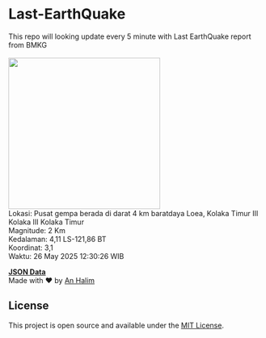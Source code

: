 # Last-EarthQuake
This repo will looking update every 5 minute with Last EarthQuake report from BMKG
<br>
<br>
<img src="undefined" width="300"/>
<br>
Lokasi: Pusat gempa berada di darat 4 km baratdaya Loea, Kolaka Timur  III Kolaka III Kolaka Timur <br>
Magnitude: 2 Km <br>
Kedalaman: 4,11 LS-121,86 BT <br>
Koordinat: 3,1 <br>
Waktu: 26 May 2025 12:30:26 WIB <br>

<a href="./data/data.json">**JSON Data**</a>
<br>
Made with ❤️ by <a href="https://github.com/an-halim">An Halim</a>
## License

This project is open source and available under the [MIT License](LICENSE).
